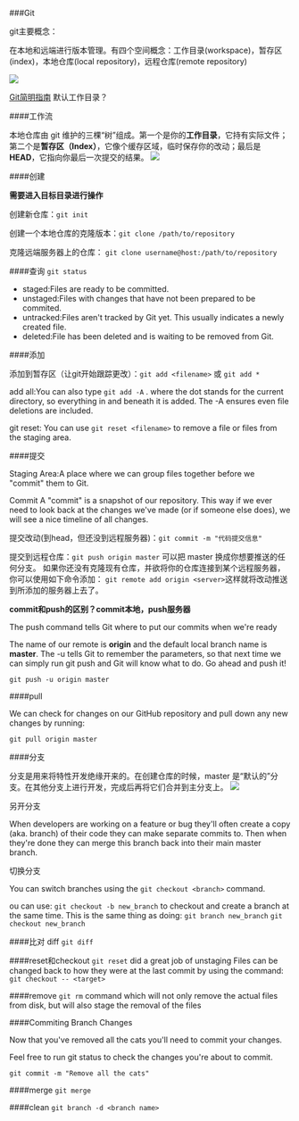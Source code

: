 ###Git

git主要概念：

在本地和远端进行版本管理。有四个空间概念：工作目录(workspace)，暂存区(index)，本地仓库(local repository)，远程仓库(remote repository)

![](http://blog.osteele.com/images/2008/git-transport.png)

[Git简明指南](http://rogerdudler.github.io/git-guide/index.zh.html)
默认工作目录？

####工作流

本地仓库由 git 维护的三棵“树”组成。第一个是你的**工作目录**，它持有实际文件；第二个是**暂存区（Index）**，它像个缓存区域，临时保存你的改动；最后是**HEAD**，它指向你最后一次提交的结果。
![](http://rogerdudler.github.io/git-guide/img/trees.png)

####创建

**需要进入目标目录进行操作**

创建新仓库：``git init``

创建一个本地仓库的克隆版本：``git clone /path/to/repository ``

克隆远端服务器上的仓库： ``git clone username@host:/path/to/repository ``

####查询
``git status``

* staged:Files are ready to be committed.
* unstaged:Files with changes that have not been prepared to be commited.
* untracked:Files aren't tracked by Git yet. This usually indicates a newly created file.
* deleted:File has been deleted and is waiting to be removed from Git.

####添加

添加到暂存区（让git开始跟踪更改）：``git add <filename>`` 或 ``git add *``

add all:You can also type ``git add -A`` . where the dot stands for the current directory, so everything in and beneath it is added. The -A ensures even file deletions are included.

git reset:
You can use ``git reset <filename>`` to remove a file or files from the staging area.

####提交

Staging Area:A place where we can group files together before we "commit" them to Git.

Commit
A "commit" is a snapshot of our repository. This way if we ever need to look back at the changes we've made (or if someone else does), we will see a nice timeline of all changes.

提交改动(到head，但还没到远程服务器)：``git commit -m "代码提交信息"``

提交到远程仓库：``git push origin master`` 可以把 master 换成你想要推送的任何分支。
如果你还没有克隆现有仓库，并欲将你的仓库连接到某个远程服务器，你可以使用如下命令添加：
``git remote add origin <server>``这样就将改动推送到所添加的服务器上去了。

**commit和push的区别？commit本地，push服务器**

The push command tells Git where to put our commits when we're ready

The name of our remote is **origin** and the default local branch name is **master**.
The -u tells Git to remember the parameters, so that next time we can simply run git push and Git will know what to do. Go ahead and push it!

``git push -u origin master``

####pull

We can check for changes on our GitHub repository and pull down any new changes by running:

``git pull origin master``
 

####分支

分支是用来将特性开发绝缘开来的。在创建仓库的时候，master 是“默认的”分支。在其他分支上进行开发，完成后再将它们合并到主分支上。
![](http://rogerdudler.github.io/git-guide/img/branches.png)

另开分支

When developers are working on a feature or bug they'll often create a copy (aka. branch) of their code they can make separate commits to. Then when they're done they can merge this branch back into their main master branch.

切换分支

You can switch branches using the ``git checkout <branch>`` command.

ou can use:
``git checkout -b new_branch``
to checkout and create a branch at the same time. This is the same thing as doing:
``git branch new_branch``
``git checkout new_branch``

####比对 diff
``git diff``

####reset和checkout
``git reset`` did a great job of unstaging
Files can be changed back to how they were at the last commit by using the command: ``git checkout -- <target>``


####remove
``git rm`` command which will not only remove the actual files from disk, but will also stage the removal of the files


####Commiting Branch Changes

Now that you've removed all the cats you'll need to commit your changes.

Feel free to run git status to check the changes you're about to commit.

``git commit -m "Remove all the cats"``

####merge
``git merge``

####clean
``git branch -d <branch name>``
